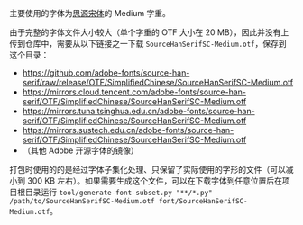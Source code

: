主要使用的字体为[思源宋体](https://github.com/adobe-fonts/source-han-serif)的 Medium 字重。

由于完整的字体文件大小较大（单个字重的 OTF 大小在 20 MB），因此并没有上传到仓库中，需要从以下链接之一下载 `SourceHanSerifSC-Medium.otf`，保存到这个目录：

* https://github.com/adobe-fonts/source-han-serif/raw/release/OTF/SimplifiedChinese/SourceHanSerifSC-Medium.otf
* https://mirrors.cloud.tencent.com/adobe-fonts/source-han-serif/OTF/SimplifiedChinese/SourceHanSerifSC-Medium.otf
* https://mirrors.tuna.tsinghua.edu.cn/adobe-fonts/source-han-serif/OTF/SimplifiedChinese/SourceHanSerifSC-Medium.otf
* https://mirrors.sustech.edu.cn/adobe-fonts/source-han-serif/OTF/SimplifiedChinese/SourceHanSerifSC-Medium.otf
* （其他 Adobe 开源字体的镜像）

打包时使用的的是经过字体子集化处理、只保留了实际使用的字形的文件（可以减小到 300 KB 左右）。如果需要生成这个文件，可以在下载字体到任意位置后在项目根目录运行 `tool/generate-font-subset.py "**/*.py" /path/to/SourceHanSerifSC-Medium.otf font/SourceHanSerifSC-Medium.otf`。